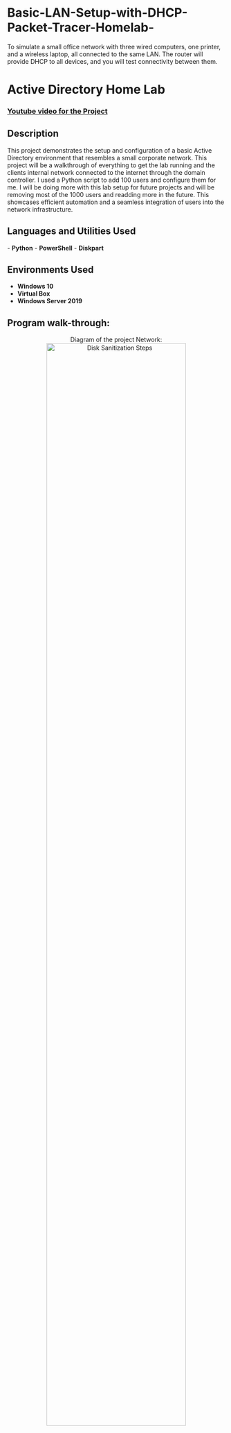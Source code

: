 # Basic-LAN-Setup-with-DHCP-Packet-Tracer-Homelab-
To simulate a small office network with three wired computers, one printer, and a wireless laptop, all connected to the same LAN. The router will provide DHCP to all devices, and you will test connectivity between them.
<h1>Active Directory Home Lab</h1>


 ### [Youtube video for the Project]()

<h2>Description</h2>
This project demonstrates the setup and configuration of a basic Active Directory environment that resembles a small corporate network. This project will be a walkthrough of everything to get the lab running and the clients internal network connected to the internet through the domain controller. I used a Python script to add 100 users and configure them for me. I will be doing more with this lab setup for future projects and will be removing most of the 1000 users and readding more in the future. This showcases efficient automation and a seamless integration of users into the network infrastructure.
<br />


<h2>Languages and Utilities Used</h2>
- <b>Python</b> 
- <b>PowerShell</b> 
- <b>Diskpart</b>

<h2>Environments Used </h2>

- <b>Windows 10</b>
- <b>Virtual Box</b>
- <b>Windows Server 2019</b>

<h2>Program walk-through:</h2>

<p align="center">
Diagram of the project Network: <br/>
<img src="https://imgur.com/0AZG1AM.png" height="80%" width="80%" alt="Disk Sanitization Steps"/>
<br />
</p>

<p align="center">
Install Windows Server 2019, After setting up virtualbox and doing minor configurations for virtualbox: <br/>
<img src="https://imgur.com/nsc6VLS.png](https://imgur.com/Wx2dEPp.png" height="80%" width="80%" alt="Disk Sanitization Steps"/>
<img src="https://imgur.com/Wx2dEPp.png" height="80%" width="80%" alt="Disk Sanitization Steps"/>
 <img src="https://imgur.com/T5ADoYL.png" height="80%" width="80%" alt="Disk Sanitization Steps"/>
 <img src="https://imgur.com/a9T9ZZz.png" height="80%" width="80%" alt="Disk Sanitization Steps"/>
<br />
</p>

<p align="center">
Set the Admin username and password: <br/>
<img src="https://imgur.com/xBDN4kh.png" height="80%" width="80%" alt="Disk Sanitization Steps"/>
<br />
</p>

<p align="center">
Change the  name for your home IP to Internet and the other IP to Internal for your Network setup: <br/>
<img src="https://imgur.com/3RkpPNr.png" height="80%" width="80%" alt="Disk Sanitization Steps"/>
<br />
</p>

<p align="center">
Rename the PC to DC for "Domain Controller, then restart the VB: <br/>
<img src="https://imgur.com/vVRjZ8H.png" height="80%" width="80%" alt="Disk Sanitization Steps"/>
<br />
</p>

<p align="center">
Set the Internal IP address in ethernet settings to 172.16.0.1 with subnet mask 255.255.255.0. Give it a DNS address of 127.0.0.1: <br/>
<img src="https://imgur.com/Z5zik94.png" height="80%" width="80%" alt="Disk Sanitization Steps"/>
<br />
</p>

<p align="center">
Sign out and Sign back in as Admin again with your password: <br/>
<img src="https://imgur.com/KOvT5Kc.png" height="80%" width="80%" alt="Disk Sanitization Steps"/>
<br />
</p>

<p align="center">
Create an Organizational Unit for the Domain, And name it _ADMINS: <br/>
<img src="https://imgur.com/zIWlzmN.png" height="80%" width="80%" alt="Disk Sanitization Steps"/>
 <img src="https://imgur.com/49qKnio.png" height="80%" width="80%" alt="Disk Sanitization Steps"/>
<br />
</p>

<p align="center">
Create a new User for the _ADMINS Organizational Unit, and name it, this will be your first Domain Admin User Account. Set the Password for it as well, then Sign out: <br/>
<img src="https://imgur.com/ERFGAGQ.png" height="80%" width="80%" alt="Disk Sanitization Steps"/>
 <img src="https://imgur.com/5bBdjbS.png" height="80%" width="80%" alt="Disk Sanitization Steps"/>
  <img src="https://imgur.com/j8Irfti.png" height="80%" width="80%" alt="Disk Sanitization Steps"/>
  <img src="https://imgur.com/FD2ZwBM.png" height="80%" width="80%" alt="Disk Sanitization Steps"/> 
<br />
</p>

<p align="center">
In the add roles and features wizard, under server roles tab, select remote access option, then under Role Services select the Routing checkbox and click next : <br/>
<img src="https://imgur.com/mzSQ0Iv.png" height="80%" width="80%" alt="Disk Sanitization Steps"/>
<img src="https://imgur.com/jvGq4MT.png" height="80%" width="80%" alt="Disk Sanitization Steps"/>
<br />
</p>

<p align="center">
Under Routing and Remote Access, right-click the DC and select "configure and enable routing and remote access, then select network address translation (NAT) option and click next, then select the first option and choose the INTERNET option: <br/>
<img src="https://imgur.com/LEzw6lR.png" height="80%" width="80%" alt="Disk Sanitization Steps"/>
 <img src="https://imgur.com/49Wu0jt.png" height="80%" width="80%" alt="Disk Sanitization Steps"/>
 <img src="https://imgur.com/jxxQdQ9.png" height="80%" width="80%" alt="Disk Sanitization Steps"/>

<br />
</p>

<p align="center">
select add roles and features wizard, then select next, then select Role-based or feature based install, then select a server from server pool, and choose your domain from the list. In server rules select DHCP Server checkbox, and start the install.: <br/>
<img src="https://imgur.com/6XPt6oJ.png" height="80%" width="80%" alt="Disk Sanitization Steps"/>
 <img src="https://imgur.com/GoNJsK5.png" height="80%" width="80%" alt="Disk Sanitization Steps"/>
 <img src="https://imgur.com/mLPQVB8.png" height="80%" width="80%" alt="Disk Sanitization Steps"/>
 <img src="https://imgur.com/TCEwT9S.png" height="80%" width="80%" alt="Disk Sanitization Steps"/>

<br />
</p>

<p align="center">
Select "DHCP" from tools dropdown, then right-click the IPv4 under the domain in DHCP and select new scope, then enter the IP range we used earlier in the config for the name of the scope "172.16.0.100-200" and click next. Re-enter the Ip in both start and end IP but enter 100 for start and 200 for end, and use a length of 24, and use the subnet mask "255.255.255.0". on the next section that says "Router", enter the IP address of "172.16.0.1". in the next section that says "Domain Name and DNS Servers", enter "myDomain.com" under "parent domain", and enter the IP address "172.16.0.1" into the IP address bar and select add and then next. under the "WINS Servers" section, enter nothing and click next. Finally, check "yes, I want to activate this scope now" and click next and finish.: <br/>
<img src="https://imgur.com/va4tFIi.png" height="80%" width="80%" alt="Disk Sanitization Steps"/>
 <img src="https://imgur.com/O7XCL5i.png" height="80%" width="80%" alt="Disk Sanitization Steps"/>
 <img src="https://imgur.com/CjtRIat.png" height="80%" width="80%" alt="Disk Sanitization Steps"/>
 <img src="https://imgur.com/oqsL298.png" height="80%" width="80%" alt="Disk Sanitization Steps"/>
 <img src="https://imgur.com/Eit9wTx.png" height="80%" width="80%" alt="Disk Sanitization Steps"/>
 <img src="https://imgur.com/1p5VIPM.png" height="80%" width="80%" alt="Disk Sanitization Steps"/>
 <img src="https://imgur.com/MeTxXc3.png" height="80%" width="80%" alt="Disk Sanitization Steps"/>
 <img src="https://imgur.com/wtsDd7E.png" height="80%" width="80%" alt="Disk Sanitization Steps"/>
<br />
</p>

<p align="center">
right-click the Domain and select "Authorize": <br/>
<img src="https://imgur.com/xhr8GBA.png" height="80%" width="80%" alt="Disk Sanitization Steps"/>
<br />
</p>

<p align="center">
In the "server manager/Localserver", select "IE Enhanced Security Configuration", and then select "off" for both options and select "ok": <br/>
<img src="https://imgur.com/b6lQXIr.png" height="80%" width="80%" alt="Disk Sanitization Steps"/>
<br />
</p>

<p align="center">
I imported a Python code that I used to add 1000 pre-configured users with the same password for inital setup. : <br/>
<img src="https://imgur.com/0fKfkhd.png" height="80%" width="80%" alt="Disk Sanitization Steps"/>
 <img src="https://imgur.com/QGMaLmh.png" height="80%" width="80%" alt="Disk Sanitization Steps"/>
<br />
</p>

<p align="center">
Next head to the "Virtual Box manager" and select "add". Next, in the "create virtual machine window", under "Name and operating System", enter "CLIENT1" for the name. Next, find your windows install ISO file and select it. Next, select "Windows 10 (64-bit)", and click "finish".: <br/>
<img src="https://imgur.com/tiMtz9j.png" height="80%" width="80%" alt="Disk Sanitization Steps"/>
<br />
</p>

<p align="center">
The CLIENT1 should appear below the DC. Go to settings for CLIENT1, and select System. select processor tab, and set the Processors to 4 or whatever suites your needs.: <br/>
<img src="https://imgur.com/gPQb2h5.png" height="80%" width="80%" alt="Disk Sanitization Steps"/>
<br />
</p>

<p align="center">
Navigate to "Network" tab in "settings", and under "adapter 1", find "Attached to" and select "Internal Network", then click "OK".: <br/>
<img src="https://imgur.com/C3mOUU2.png" height="80%" width="80%" alt="Disk Sanitization Steps"/>
<br />
</p>

<p align="center">
Its time to start up the CLIENT1, so start it up and select the Windows ISO file from the drop down. : <br/>
<img src="https://imgur.com/bDMqbAO.png" height="80%" width="80%" alt="Disk Sanitization Steps"/>
<br />
</p>

<p align="center">
Time to start the Windows 10 install! For me I skipped activation, but if you need to activate your Windows then do so. Select your Language of choice, and then click next. Next make sure to select "Windows 10 pro" and NOT home edition for this lab. Next, select "Custom install", and then on the next screen, select your Drive. For the next screen I selected "Limited Experience", but if you need to select the other option you can. I named the PC "User" for this lab, and left the password blank. We should be logged into the home screen now.: <br/>
<img src="https://imgur.com/4YB5Mwu.png" height="80%" width="80%" alt="Disk Sanitization Steps"/>
 <img src="https://imgur.com/ZiJlin9.png" height="80%" width="80%" alt="Disk Sanitization Steps"/>
 <img src="https://imgur.com/7SUVVxr.png" height="80%" width="80%" alt="Disk Sanitization Steps"/>
 <img src="https://imgur.com/9fRaQNc.png" height="80%" width="80%" alt="Disk Sanitization Steps"/>
  <img src="https://imgur.com/2r7Lh8C.png" height="80%" width="80%" alt="Disk Sanitization Steps"/>
  <img src="https://imgur.com/6eB19sV.png" height="80%" width="80%" alt="Disk Sanitization Steps"/>
 <img src="https://imgur.com/i30LVi4.png" height="80%" width="80%" alt="Disk Sanitization Steps"/>

<br />
</p>

<p align="center">
Now that we are on the home screen, We want to open "CMD" as Admin and run the command "ipconfig /all", and check for a Default Gateway. If it has the right IP for the Default Gateway then we can move on and run "ping www.google.com" to check for connection to the internet. Next we can run the command "ping mydomain.com", This will show you if your connected and everything is set up correct so far. Finally, we can run the command "hostname" To see what comes up.   : <br/>
<img src="https://imgur.com/FAkqEGw.png" height="80%" width="80%" alt="Disk Sanitization Steps"/>
 <img src="https://imgur.com/n0eZx0d.png" height="80%" width="80%" alt="Disk Sanitization Steps"/>
 <img src="https://imgur.com/v3LII26.png" height="80%" width="80%" alt="Disk Sanitization Steps"/>
  <img src="https://imgur.com/YUoysUl.png" height="80%" width="80%" alt="Disk Sanitization Steps"/>
   
 
<br />
</p>

<p align="center">
We need to rename the PC, so we will open Windows start and find the PC settings menu and rename the PC to "CLIENT1", and also select the domain option and enter "mydomain.com", then apply settings. You will need to enter the Admin login to make the change. Finally, the PC will restart. : <br/>
<img src="https://imgur.com/aZRorrK.png" height="80%" width="80%" alt="Disk Sanitization Steps"/>
 <img src="https://imgur.com/oXyL7Sg.png" height="80%" width="80%" alt="Disk Sanitization Steps"/>
 <img src="https://imgur.com/aNsa896.png" height="80%" width="80%" alt="Disk Sanitization Steps"/>
  <img src="https://imgur.com/sdYh2eW.png" height="80%" width="80%" alt="Disk Sanitization Steps"/>
<br />
</p>

 
<br />
</p>

<p align="center">
Next we head back over to DHCP tool in the Server manager, and select the "Address Leases" and check if our client IP is in there. Next, select "Computers" inside of the Domain folder and check to see if "CLIENT1" computer has populated. : <br/>
<img src="https://imgur.com/9jy1k9L.png" height="80%" width="80%" alt="Disk Sanitization Steps"/>
 <img src="https://imgur.com/4KnST6t.png" height="80%" width="80%" alt="Disk Sanitization Steps"/>

<br />
</p>

<br />
</p>

<p align="center">
Now that we have verified some things, lets log into a user account from our list of users. Select "other user" and use login credentials from a desired user and login. : <br/>
<img src="https://imgur.com/6bcYD2z.png" height="80%" width="80%" alt="Disk Sanitization Steps"/>
 <img src="https://imgur.com/tsvgXpN.png" height="80%" width="80%" alt="Disk Sanitization Steps"/>

<br />
</p>


<!--
 ```diff
- text in red
+ text in green
! text in orange
# text in gray
@@ text in purple (and bold)@@
```
--!>
